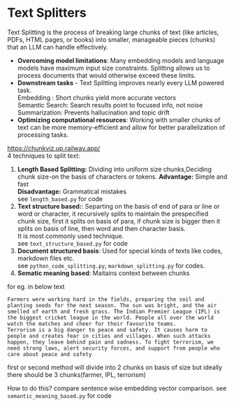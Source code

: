 # Text Splitters
Text Splitting is the process of breaking large chunks of text (like articles, PDFs, HTML pages, or books) into smaller, manageable pieces (chunks) that an LLM can handle effectively.

* **Overcoming model limitations**: Many embedding models and language models have maximum input size constraints. Splitting allows us to process documents that would otherwise exceed these limits.
* **Downstream tasks** - Text Splitting improves nearly every LLM powered task.  
Embedding : Short chunks yield more accurate vectors   
Semantic Search: Search results point to focused info, not noise   
Summarization: Prevents hallucination and topic drift  
* **Optimizing computational resources**: Working with smaller chunks of text can be
more memory-efficient and allow for better parallelization of processing tasks.

https://chunkviz.up.railway.app/   
4 techniques to split text:  
1.  **Length Based Splitting:** Dividing into uniform size chunks,Deciding chunk size-on the basis of characters or tokens.
**Advantage:** Simple and fast  
**Disadvantage:** Grammatical mistakes   
see `length_based.py` for code 
2. **Text structure based:**: Separting on the basis of end of para or line or word or character, it recursively splits to maintain the prespecified chunk size, first it splits on basis of para, if chunk size is bigger then it splits on basis of line, then word and then character basis.  
It is most commonly used technique.   
see `text_structure_based.py` for code
3. **Document structured basis**: Used for special kinds of texts like codes, markdown files etc.  
see `python_code_splitting.py`, `markdown_splitting.py` for codes.
4. **Sematic meaning based**: Maitains context between chunks

for eg. in below text
```
Farmers were working hard in the fields, preparing the soil and planting seeds for the next season. The sun was bright, and the air smelled of earth and fresh grass. The Indian Premier League (IPL) is the biggest cricket league in the world. People all over the world watch the matches and cheer for their favourite teams.
Terrorism is a big danger to peace and safety. It causes harm to people and creates fear in cities and villages. When such attacks happen, they leave behind pain and sadness. To fight terrorism, we need strong laws, alert security forces, and support from people who care about peace and safety
```
first or second method will divide into 2 chunks on basis of size but ideally there should be 3 chunks(farmer, IPL, terrorism)

How to do this?
compare sentence wise embedding vector comparison.
see `semantic_meaning_based.py` for code